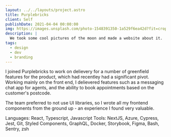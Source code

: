 ```yaml
---
layout: ../../layouts/project.astro
title: Purplebricks
client: Self
publishDate: 2021-04-04 00:00:00
img: https://images.unsplash.com/photo-1548391350-1a529f6ea42d?fit=crop&w=1400&h=700&q=75
description: |
  We took some cool pictures of the moon and made a website about it.
tags:
  - design
  - dev
  - branding
---
```


I joined Purplebricks to work on delievery for a number of greenfield features for the product, which had recentley had a significant pivot. Working mainly on the front end, I delievered features such as a messaging chat app for agents, and the ability to book appointments based on the customer's postcode.

The team preferred to not use UI libraries, so I wrote all my frontend components from the ground up - an experience I found very valuable.

Languages: React, Typescript, Javascript
Tools: NextJS, Azure, Cypress, Jest, Git, Styled Components, GraphQL, Docker, Storybook, Figma, Bash, Sentry, zsh
